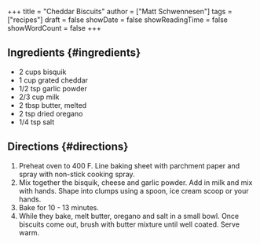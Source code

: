 +++
title = "Cheddar Biscuits"
author = ["Matt Schwennesen"]
tags = ["recipes"]
draft = false
showDate = false
showReadingTime = false
showWordCount = false
+++

## Ingredients {#ingredients}

-   2 cups bisquik
-   1 cup grated cheddar
-   1/2 tsp garlic powder
-   2/3 cup milk
-   2 tbsp butter, melted
-   2 tsp dried oregano
-   1/4 tsp salt


## Directions {#directions}

1.  Preheat oven to 400 F. Line baking sheet with parchment paper and spray with
    non-stick cooking spray.
2.  Mix together the bisquik, cheese and garlic powder. Add in milk and mix with
    hands. Shape into clumps using a spoon, ice cream scoop or your hands.
3.  Bake for 10 - 13 minutes.
4.  While they bake, melt butter, oregano and salt in a small bowl. Once biscuits
    come out, brush with butter mixture until well coated. Serve warm.
